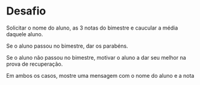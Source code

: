 # Desafio

Solicitar o nome do aluno, as 3 notas do bimestre
e caucular a média daquele aluno.

Se o aluno passou no bimestre, dar os parabéns.

Se o aluno não passou no bimestre, motivar o aluno
a dar seu melhor na prova de recuperação.

Em ambos os casos, mostre uma mensagem com o nome
do aluno e a nota